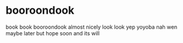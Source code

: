 # booroondook
book book booroondook
almost nicely look look
yep
yoyoba nah
wen
maybe
later
but
hope
soon
and
its
will
